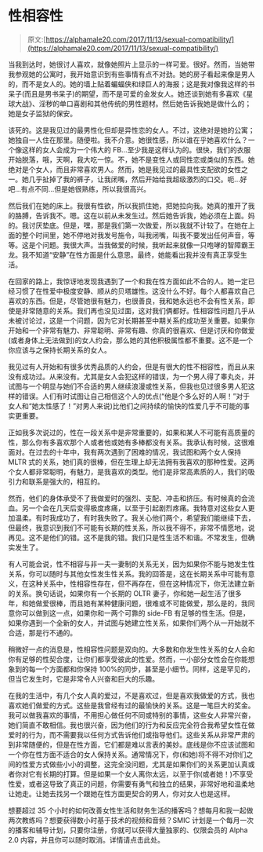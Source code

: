 # 性相容性

> 原文:[https://alphamale20.com/2017/11/13/sexual-compatibility/](https://alphamale20.com/2017/11/13/sexual-compatibility/)

当我到达时，她很讨人喜欢，就像她照片上显示的一样可爱。很好。然而，当她带我参观她的公寓时，我开始意识到有些事情有点不对劲。她的房子看起来像是男人的，而不是女人的。她的墙上贴着蝙蝠侠和绿巨人的海报；这是我对像我这样的书呆子(而且是男书呆子)的期望，而不是可爱的金发女人。她还谈到她有多喜欢《星球大战》、淫秽的单口喜剧和其他传统的男性题材。然后她告诉我她是做什么的；她是女子监狱的保安。

该死的。这是我见过的最男性化但却是异性恋的女人。不过，这绝对是她的公寓；她独自一人住在那里。随便啦。我不介意。她很性感，所以谁在乎她喜欢什么？一个像这样的女人会成为一个伟大的 FB…至少我是这样认为的。很快，我们的衣服开始脱落，哦，天啊，我大吃一惊。不，她不是变性人或同性恋或类似的东西。她绝对是个女人，而且非常喜欢男人。然而，她是我见过的最具性支配欲的女性之一。她几乎扯掉了我的裤子，让我闭嘴，然后开始给我超级激烈的口交。呃…好吧…有点不同…但是她很熟练，所以我很高兴。

然后我们在她的床上。我很有性欲，所以我抓住她，把她拉向我。她真的推开了我的胳膊，告诉我不。嗯。这在以前从未发生过。然后她告诉我，她必须在上面。妈的。我讨厌垫底。但是，嘿，那是我们第一次做爱，所以我就不计较了。在她在上面的整个时间里，她不停地对我发号施令，叫我闭嘴，叫我不要发出任何声音，等等。这是个问题。我很大声。当我做爱的时候，我听起来就像一只咆哮的智障霸王龙。我不知道“安静”在性方面是什么意思。最终，她能看出我并没有真正享受生活。

在回家的路上，我惊讶地发现我遇到了一个和我在性方面如此不合的人。她一定已经习惯了在性爱中极度安静、顺从的贝塔雄性。这没什么不好。每个人都喜欢自己喜欢的东西。但是，尽管她很有魅力，也很善良，我和她永远也不会有性关系，即使是非常随意的关系。我们再也没见过面，这对我们俩都好。性相容性问题几乎从未被讨论过，这是一个问题，因为它对长期甚至中期关系的成功至关重要。如果你开始和一个非常有魅力、非常聪明、非常有趣、你真的很喜欢、但是讨厌和你做爱(或者身体上无法做到)的女人约会，那么她的其他积极属性都不重要。这不是一个你应该与之保持长期关系的女人。

我见过有人开始和有很多优秀品质的人约会，但是有很大的性不相容性，而且从来没有成功过。从来没有。尤其是女人会犯这样的错误，为一个男人得了睾丸炎，并试图与一个明显与她们不合适的男人继续浪漫或性关系，但我也见过很多男人犯这样的错误。人们有时试图让自己相信这个人的优点(“他是个多么好的人啊！”对于女人和“她太性感了！”对男人来说)比他们之间持续的愉快的性爱几乎不可能的事实更重要。

正如我多次说过的，性在一段关系中是非常重要的，如果和某人不可能有高质量的性，那么你有多喜欢那个人或者他或她有多棒都没有关系。我承认有时候，这很难面对。在过去的十年中，我有两次遇到了困难的情况，我试图和两个女人保持 MLTR 式的关系，她们真的很棒，但在生理上却无法拥有我喜欢的那种性爱。这两个女人都非常聪明，有魅力，是我喜欢的类型。他们是非常高素质的人，我们的吸引力和联系是强大的，相互的。

然而，他们的身体承受不了我做爱时的强烈、支配、冲击和挤压。有时候真的会流血。另一个会在几天后变得极度疼痛，以至于引起剧烈疼痛。我特意对这些女人更加温柔。有时我成功了，有时我失败了。我关心他们两个，希望我们能继续下去，但最终，我意识到我们不可能有长期的性关系，所以我不得不，非常不情愿地，说再见。这不是他们的错。这不是我的错。我们只是性生活不和谐。不常发生，但确实发生了。

有人可能会说，性不相容与非一夫一妻制的关系无关，因为如果你不能与她发生性关系，你可以随时与其他女性发生性关系。我的回答是，这在长期关系中可能有意义，在这种关系中，性相容性存在，但不再存在，但在这种情况下，你无法建立新的关系。换句话说，如果你有一个长期的 OLTR 妻子，你和她一起生活了很多年，和她做爱很棒，而且她有某种健康问题，很难或不可能做爱，那么是的，我同意你可以做到这一点，如果你和一两个可靠的 side-FB 有足够的性生活。但是，如果你遇到一个全新的女人，并试图与她建立性关系，如果你们两个从一开始就不合适，那是行不通的。

稍微好一点的消息是，性相容性问题是双向的。大多数和你发生性关系的女人会和你有足够的性契合度，让你们都享受彼此的性爱。然而，一小部分女性会在你能想象到的每一个方面都和你保持 100%的同步，甚至是小细节。同样，这是罕见的，但当它发生时，它是非常令人兴奋和巨大的乐趣。

在我的生活中，有几个女人真的爱过，不是喜欢过，但是喜欢我做爱的方式，我也喜欢她们做爱的方式。这些是我曾经有过的最愉快的关系。这是一笔巨大的奖金。我可以做我喜欢的事情，不用担心做任何不同或特别的事情，这些女人非常兴奋，她们简直不敢相信。我也很兴奋，因为他们的行为和反应完全符合我希望女性在做爱时的行为，而不需要我以任何方式告诉他们或指导他们。这些关系从非常严肃的到非常随便的，但是在性方面，它们都是难以言表的美妙。底线是你不应该试图和一个你在性方面不适合的女人保持关系。通常情况下，你(和她)将不得不对你们之间的性爱方式做些小小的调整，这完全没问题，尤其是如果你们的关系更加认真或者你对它有长期的打算。但是如果一个女人离你太远，以至于你(或者她！)不享受性爱，或者这导致了真正的问题，你需要有勇气和独立的结果，非常好地和温柔地让她走。让她去找另一个跟她在性方面更契合的男人，你对女人也是这样。

想要超过 35 个小时的如何改善女性生活和财务生活的播客吗？想每月和我一起做两次教练吗？想要获得数小时基于技术的视频和音频？SMIC 计划是一个每月一次的播客和辅导计划，只要你注册，你就可以获得大量独家的、仅限会员的 Alpha 2.0 内容，并且你可以随时取消。详情请点击此处。